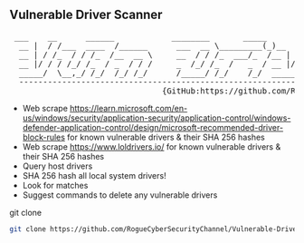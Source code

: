 Vulnerable Driver Scanner  
----------------------------
<pre>
 ___    __      ______            ________       _____                        ______________            ______
  __ |  / /___  ____  /______      ___  __ \_________(_)__   ______________    __  ____/__  /_______________  /__
  __ | / /_  / / /_  /__  __ \     __  / / /_  ___/_  /__ | / /  _ \_  ___/    _  /    __  __ \  _ \  ___/_  //_/
  __ |/ / / /_/ /_  / _  / / /     _  /_/ /_  /   _  / __ |/ //  __/  /        / /___  _  / / /  __/ /__ _  ,<
  _____/  \__,_/ /_/  /_/ /_/      /_____/ /_/    /_/  _____/ \___//_/         \____/  /_/ /_/\___/\___/ /_/|_|
  -------------------------------------------------------------------------------------------------------------
                                {GitHub:https://github.com/RogueCyberSecurityChannel} </pre>


- Web scrape https://learn.microsoft.com/en-us/windows/security/application-security/application-control/windows-defender-application-control/design/microsoft-recommended-driver-block-rules for known vulnerable drivers & their SHA 256 hashes
- Web scrape https://www.loldrivers.io/ for known vulnerable drivers & their SHA 256 hashes
- Query host drivers
- SHA 256 hash all local system drivers!
- Look for matches
- Suggest commands to delete any vulnerable drivers

git clone
```sh
git clone https://github.com/RogueCyberSecurityChannel/Vulnerable-Driver-Scanner
```

